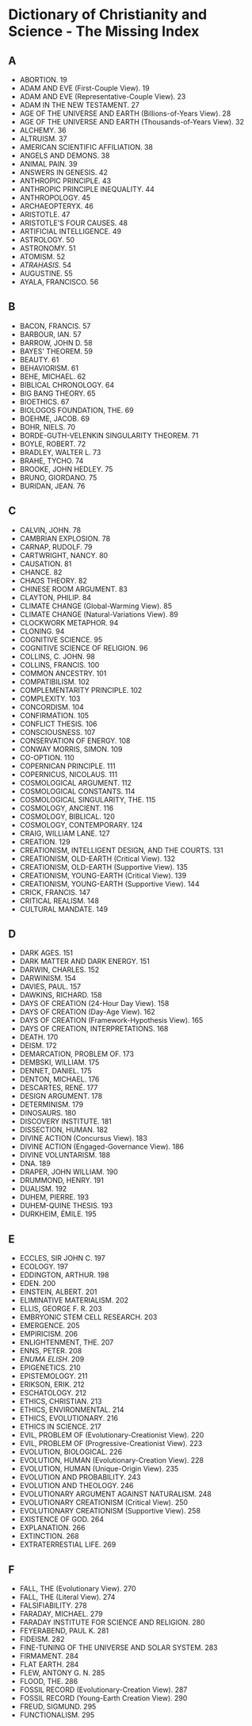 # Dictionary of Christianity and Science - The Missing Index

## A
* ABORTION. 19
* ADAM AND EVE (First-Couple View). 19
* ADAM AND EVE (Representative-Couple View). 23
* ADAM IN THE NEW TESTAMENT. 27
* AGE OF THE UNIVERSE AND EARTH (Billions-of-Years View). 28
* AGE OF THE UNIVERSE AND EARTH (Thousands-of-Years View). 32
* ALCHEMY. 36
* ALTRUISM. 37
* AMERICAN SCIENTIFIC AFFILIATION. 38
* ANGELS AND DEMONS. 38
* ANIMAL PAIN. 39
* ANSWERS IN GENESIS. 42
* ANTHROPIC PRINCIPLE. 43
* ANTHROPIC PRINCIPLE INEQUALITY. 44
* ANTHROPOLOGY. 45
* ARCHAEOPTERYX. 46
* ARISTOTLE. 47
* ARISTOTLE'S FOUR CAUSES. 48
* ARTIFICIAL INTELLIGENCE. 49
* ASTROLOGY. 50
* ASTRONOMY. 51
* ATOMISM. 52
* *ATRAHASIS*. 54
* AUGUSTINE. 55
* AYALA, FRANCISCO. 56

## B
* BACON, FRANCIS. 57
* BARBOUR, IAN. 57
* BARROW, JOHN D. 58
* BAYES' THEOREM. 59
* BEAUTY. 61
* BEHAVIORISM. 61
* BEHE, MICHAEL. 62
* BIBLICAL CHRONOLOGY. 64
* BIG BANG THEORY. 65
* BIOETHICS. 67
* BIOLOGOS FOUNDATION, THE. 69
* BOEHME, JACOB. 69
* BOHR, NIELS. 70
* BORDE-GUTH-VELENKIN SINGULARITY THEOREM. 71
* BOYLE, ROBERT. 72
* BRADLEY, WALTER L. 73
* BRAHE, TYCHO. 74
* BROOKE, JOHN HEDLEY. 75
* BRUNO, GIORDANO. 75
* BURIDAN, JEAN. 76

## C
* CALVIN, JOHN. 78
* CAMBRIAN EXPLOSION. 78
* CARNAP, RUDOLF. 79
* CARTWRIGHT, NANCY. 80
* CAUSATION. 81
* CHANCE. 82
* CHAOS THEORY. 82
* CHINESE ROOM ARGUMENT. 83
* CLAYTON, PHILIP. 84
* CLIMATE CHANGE (Global-Warming View). 85
* CLIMATE CHANGE (Natural-Variations View). 89
* CLOCKWORK METAPHOR. 94
* CLONING. 94
* COGNITIVE SCIENCE. 95
* COGNITIVE SCIENCE OF RELIGION. 96
* COLLINS, C. JOHN. 98
* COLLINS, FRANCIS. 100
* COMMON ANCESTRY. 101
* COMPATIBILISM. 102
* COMPLEMENTARITY PRINCIPLE. 102
* COMPLEXITY. 103
* CONCORDISM. 104
* CONFIRMATION. 105
* CONFLICT THESIS. 106
* CONSCIOUSNESS. 107
* CONSERVATION OF ENERGY. 108
* CONWAY MORRIS, SIMON. 109
* CO-OPTION. 110
* COPERNICAN PRINCIPLE. 111
* COPERNICUS, NICOLAUS. 111
* COSMOLOGICAL ARGUMENT. 112
* COSMOLOGICAL CONSTANTS. 114
* COSMOLOGICAL SINGULARITY, THE. 115
* COSMOLOGY, ANCIENT. 116
* COSMOLOGY, BIBLICAL. 120
* COSMOLOGY, CONTEMPORARY. 124
* CRAIG, WILLIAM LANE. 127
* CREATION. 129
* CREATIONISM, INTELLIGENT DESIGN, AND THE COURTS. 131
* CREATIONISM, OLD-EARTH (Critical View). 132
* CREATIONISM, OLD-EARTH (Supportive View). 135
* CREATIONISM, YOUNG-EARTH (Critical View). 139
* CREATIONISM, YOUNG-EARTH (Supportive View). 144
* CRICK, FRANCIS. 147
* CRITICAL REALISM. 148
* CULTURAL MANDATE. 149

## D
* DARK AGES. 151
* DARK MATTER AND DARK ENERGY. 151
* DARWIN, CHARLES. 152
* DARWINISM. 154
* DAVIES, PAUL. 157
* DAWKINS, RICHARD. 158
* DAYS OF CREATION (24-Hour Day View). 158
* DAYS OF CREATION (Day-Age View). 162
* DAYS OF CREATION (Framework-Hypothesis View). 165
* DAYS OF CREATION, INTERPRETATIONS. 168
* DEATH. 170
* DEISM. 172
* DEMARCATION, PROBLEM OF. 173
* DEMBSKI, WILLIAM. 175
* DENNET, DANIEL. 175
* DENTON, MICHAEL. 176
* DESCARTES, RENÉ. 177
* DESIGN ARGUMENT. 178
* DETERMINISM. 179
* DINOSAURS. 180
* DISCOVERY INSTITUTE. 181
* DISSECTION, HUMAN. 182
* DIVINE ACTION (Concursus View). 183
* DIVINE ACTION (Engaged-Governance View). 186
* DIVINE VOLUNTARISM. 188
* DNA. 189
* DRAPER, JOHN WILLIAM. 190
* DRUMMOND, HENRY. 191
* DUALISM. 192
* DUHEM, PIERRE. 193
* DUHEM-QUINE THESIS. 193
* DURKHEIM, ÉMILE. 195

## E
* ECCLES, SIR JOHN C. 197
* ECOLOGY. 197
* EDDINGTON, ARTHUR. 198
* EDEN. 200
* EINSTEIN, ALBERT. 201
* ELIMINATIVE MATERIALISM. 202
* ELLIS, GEORGE F. R. 203
* EMBRYONIC STEM CELL RESEARCH. 203
* EMERGENCE. 205
* EMPIRICISM. 206
* ENLIGHTENMENT, THE. 207
* ENNS, PETER. 208
* *ENUMA ELISH*. 209
* EPIGENETICS. 210
* EPISTEMOLOGY. 211
* ERIKSON, ERIK. 212
* ESCHATOLOGY. 212
* ETHICS, CHRISTIAN. 213
* ETHICS, ENVIRONMENTAL. 214
* ETHICS, EVOLUTIONARY. 216
* ETHICS IN SCIENCE. 217
* EVIL, PROBLEM OF (Evolutionary-Creationist View). 220
* EVIL, PROBLEM OF (Progressive-Creationist View). 223
* EVOLUTION, BIOLOGICAL. 226
* EVOLUTION, HUMAN (Evolutionary-Creation View). 228
* EVOLUTION, HUMAN (Unique-Origin View). 235
* EVOLUTION AND PROBABILITY. 243
* EVOLUTION AND THEOLOGY. 246
* EVOLUTIONARY ARGUMENT AGAINST NATURALISM. 248
* EVOLUTIONARY CREATIONISM (Critical View). 250
* EVOLUTIONARY CREATIONISM (Supportive View). 258
* EXISTENCE OF GOD. 264
* EXPLANATION. 266
* EXTINCTION. 268
* EXTRATERRESTIAL LIFE. 269

## F
* FALL, THE (Evolutionary View). 270
* FALL, THE (Literal View). 274
* FALSIFIABILITY. 278
* FARADAY, MICHAEL. 279
* FARADAY INSTITUTE FOR SCIENCE AND RELIGION. 280
* FEYERABEND, PAUL K. 281
* FIDEISM. 282
* FINE-TUNING OF THE UNIVERSE AND SOLAR SYSTEM. 283
* FIRMAMENT. 284
* FLAT EARTH. 284
* FLEW, ANTONY G. N. 285
* FLOOD, THE. 286
* FOSSIL RECORD (Evolutionary-Creation View). 287
* FOSSIL RECORD (Young-Earth Creation View). 290
* FREUD, SIGMUND. 295
* FUNCTIONALISM. 295

